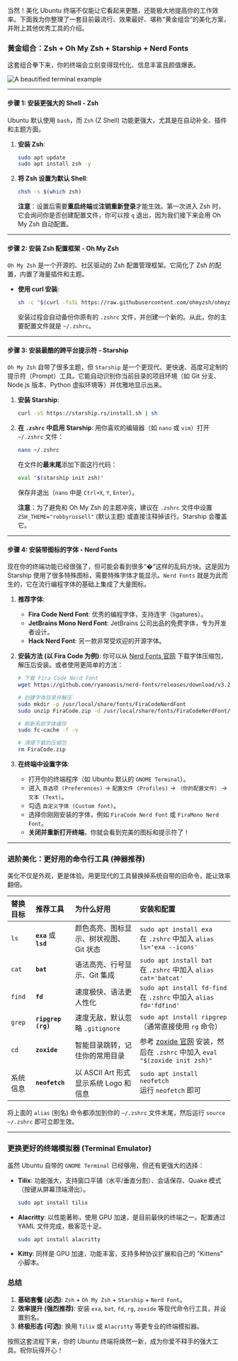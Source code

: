 当然！美化 Ubuntu 终端不仅能让它看起来更酷，还能极大地提高你的工作效率。下面我为你整理了一套目前最流行、效果最好、堪称“黄金组合”的美化方案，并附上其他优秀工具的介绍。

### 黄金组合：Zsh + Oh My Zsh + Starship + Nerd Fonts

这套组合拳下来，你的终端会立刻变得现代化、信息丰富且颜值爆表。

![A beautified terminal example](https://user-images.githubusercontent.com/8365214/153171332-c1161274-1a55-46af-9c59-269805625c27.png)

---

#### 步骤 1: 安装更强大的 Shell - Zsh

Ubuntu 默认使用 `bash`，而 `Zsh` (Z Shell) 功能更强大，尤其是在自动补全、插件和主题方面。

1.  **安装 Zsh**:
    ```bash
    sudo apt update
    sudo apt install zsh -y
    ```

2.  **将 Zsh 设置为默认 Shell**:
    ```bash
    chsh -s $(which zsh)
    ```
    **注意**：设置后需要**重启终端**或**注销重新登录**才能生效。第一次进入 Zsh 时，它会询问你是否创建配置文件，你可以按 `q` 退出，因为我们接下来会用 Oh My Zsh 自动配置。

---

#### 步骤 2: 安装 Zsh 配置框架 - Oh My Zsh

`Oh My Zsh` 是一个开源的、社区驱动的 Zsh 配置管理框架。它简化了 Zsh 的配置，内置了海量插件和主题。

*   **使用 curl 安装**:
    ```bash
    sh -c "$(curl -fsSL https://raw.githubusercontent.com/ohmyzsh/ohmyzsh/master/tools/install.sh)"
    ```
    安装过程会自动备份你原有的 `.zshrc` 文件，并创建一个新的。从此，你的主要配置文件就是 `~/.zshrc`。

---

#### 步骤 3: 安装最酷的跨平台提示符 - Starship

`Oh My Zsh` 自带了很多主题，但 `Starship` 是一个更现代、更快速、高度可定制的提示符（Prompt）工具。它能自动识别你当前目录的项目环境（如 Git 分支、Node.js 版本、Python 虚拟环境等）并优雅地显示出来。

1.  **安装 Starship**:
    ```bash
    curl -sS https://starship.rs/install.sh | sh
    ```

2.  **在 `.zshrc` 中启用 Starship**:
    用你喜欢的编辑器（如 `nano` 或 `vim`）打开 `~/.zshrc` 文件：
    ```bash
    nano ~/.zshrc
    ```
    在文件的**最末尾**添加下面这行代码：
    ```bash
    eval "$(starship init zsh)"
    ```
    保存并退出（`nano` 中是 `Ctrl+X`, `Y`, `Enter`）。

    **注意**：为了避免和 Oh My Zsh 的主题冲突，建议在 `.zshrc` 文件中设置 `ZSH_THEME="robbyrussell"` (默认主题) 或直接注释掉该行。Starship 会覆盖它。

---

#### 步骤 4: 安装带图标的字体 - Nerd Fonts

现在你的终端功能已经很强了，但可能会看到很多“�”这样的乱码方块。这是因为 Starship 使用了很多特殊图标，需要特殊字体才能显示。`Nerd Fonts` 就是为此而生的，它在流行编程字体的基础上集成了大量图标。

1.  **推荐字体**:
    *   **Fira Code Nerd Font**: 优秀的编程字体，支持连字（ligatures）。
    *   **JetBrains Mono Nerd Font**: JetBrains 公司出品的免费字体，专为开发者设计。
    *   **Hack Nerd Font**: 另一款非常受欢迎的开源字体。

2.  **安装方法 (以 Fira Code 为例)**:
    你可以从 [Nerd Fonts 官网](https://www.nerdfonts.com/font-downloads) 下载字体压缩包，解压后安装。或者使用更简单的方法：

    ```bash
    # 下载 Fira Code Nerd Font
    wget https://github.com/ryanoasis/nerd-fonts/releases/download/v3.2.1/FiraCode.zip
    
    # 创建字体目录并解压
    sudo mkdir -p /usr/local/share/fonts/FiraCodeNerdFont
    sudo unzip FiraCode.zip -d /usr/local/share/fonts/FiraCodeNerdFont/
    
    # 刷新系统字体缓存
    sudo fc-cache -f -v
    
    # 清理下载的压缩包
    rm FiraCode.zip
    ```

3.  **在终端中设置字体**:
    *   打开你的终端程序（如 Ubuntu 默认的 `GNOME Terminal`）。
    *   进入 `首选项 (Preferences)` -> `配置文件 (Profiles)` -> `（你的配置文件）` -> `文本 (Text)`。
    *   勾选 `自定义字体 (Custom font)`。
    *   选择你刚刚安装的字体，例如 `FiraCode Nerd Font` 或 `FiraMono Nerd Font`。
    *   **关闭并重新打开终端**，你就会看到完美的图标和提示符了！

---

### 进阶美化：更好用的命令行工具 (神器推荐)

美化不仅是外观，更是体验。用更现代的工具替换掉系统自带的旧命令，能让效率翻倍。

| 替换目标 | 推荐工具               | 为什么好用                             | 安装和配置                                                   |
| :------- | :--------------------- | :------------------------------------- | :----------------------------------------------------------- |
| `ls`     | **`exa`** 或 **`lsd`** | 颜色高亮、图标显示、树状视图、Git 状态 | `sudo apt install exa`<br>在 `.zshrc` 中加入 `alias ls='exa --icons'` |
| `cat`    | **`bat`**              | 语法高亮、行号显示、Git 集成           | `sudo apt install bat`<br>在 `.zshrc` 中加入 `alias cat='batcat'` |
| `find`   | **`fd`**               | 速度极快、语法更人性化                 | `sudo apt install fd-find`<br>在 `.zshrc` 中加入 `alias fd='fdfind'` |
| `grep`   | **`ripgrep (rg)`**     | 速度无敌，默认忽略 `.gitignore`        | `sudo apt install ripgrep`<br>（通常直接使用 `rg` 命令）     |
| `cd`     | **`zoxide`**           | 智能目录跳转，记住你的常用目录         | 参考 [zoxide 官网](https://github.com/ajeetdsouza/zoxide) 安装，然后在 `.zshrc` 中加入 `eval "$(zoxide init zsh)"` |
| 系统信息 | **`neofetch`**         | 以 ASCII Art 形式显示系统 Logo 和信息  | `sudo apt install neofetch`<br>运行 `neofetch` 即可          |

将上面的 `alias` (别名) 命令都添加到你的 `~/.zshrc` 文件末尾，然后运行 `source ~/.zshrc` 即可立即生效。

---

### 更换更好的终端模拟器 (Terminal Emulator)

虽然 Ubuntu 自带的 `GNOME Terminal` 已经够用，但还有更强大的选择：

*   **Tilix**: 功能强大，支持窗口平铺（水平/垂直分割）、会话保存、Quake 模式（按键从屏幕顶端滑出）。
    ```bash
    sudo apt install tilix
    ```
*   **Alacritty**: 以性能著称，使用 GPU 加速，是目前最快的终端之一。配置通过 YAML 文件完成，极客范十足。
    ```bash
    sudo apt install alacritty
    ```
*   **Kitty**: 同样是 GPU 加速，功能丰富，支持多种协议扩展和自己的 "Kittens" 小脚本。

### 总结

1.  **基础套餐 (必选)**: `Zsh` + `Oh My Zsh` + `Starship` + `Nerd Font`。
2.  **效率提升 (强烈推荐)**: 安装 `exa`, `bat`, `fd`, `rg`, `zoxide` 等现代命令行工具，并设置别名。
3.  **终极形态 (可选)**: 换用 `Tilix` 或 `Alacritty` 等更专业的终端模拟器。

按照这套流程下来，你的 Ubuntu 终端将焕然一新，成为你爱不释手的强大工具。祝你玩得开心！